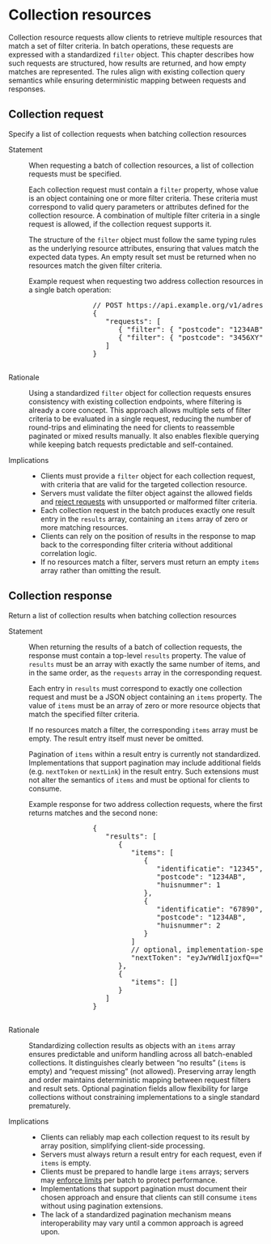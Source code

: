 # Collection resources

Collection resource requests allow clients to retrieve multiple resources that match a set of filter criteria. In batch operations, these requests are expressed with a standardized `filter` object. This chapter describes how such requests are structured, how results are returned, and how empty matches are represented. The rules align with existing collection query semantics while ensuring deterministic mapping between requests and responses.

## Collection request

<div class="rule" id="/batching/req-collection" data-type="technical">
   <p class="rulelab">Specify a list of collection requests when batching collection resources</p>
   <dl>
      <dt>Statement</dt>
      <dd>
         <p>When requesting a batch of collection resources, a list of collection requests must be specified.</p>
         <p>Each collection request must contain a <code>filter</code> property, whose value is an object containing one or more filter criteria. These criteria must correspond to valid query parameters or attributes defined for the collection resource. A combination of multiple filter criteria in a single request is allowed, if the collection request supports it.</p>
         <p>The structure of the <code>filter</code> object must follow the same typing rules as the underlying resource attributes, ensuring that values match the expected data types. An empty result set must be returned when no resources match the given filter criteria.</p>
         <div class="example">
            <p>Example request when requesting two address collection resources in a single batch operation:</p>
            <pre>
               // POST https://api.example.org/v1/adressen/_batch
               {
                  "requests": [
                     { "filter": { "postcode": "1234AB", "huisnummer": 1 }},
                     { "filter": { "postcode": "3456XY", "huisnummer": 32 }}
                  ]
               }
            </pre>
         </div>
      </dd>
       <dt>Rationale</dt>
      <dd>
         <p>Using a standardized <code>filter</code> object for collection requests ensures consistency with existing collection endpoints, where filtering is already a core concept. This approach allows multiple sets of filter criteria to be evaluated in a single request, reducing the number of round-trips and eliminating the need for clients to reassemble paginated or mixed results manually. It also enables flexible querying while keeping batch requests predictable and self-contained.</p>
      </dd>
      <dt>Implications</dt>
      <dd>
         <ul>
            <li>Clients must provide a <code>filter</code> object for each collection request, with criteria that are valid for the targeted collection resource.</li>
            <li>Servers must validate the filter object against the allowed fields and <a href="#invalid-request">reject requests</a> with unsupported or malformed filter criteria.</li>
            <li>Each collection request in the batch produces exactly one result entry in the <code>results</code> array, containing an <code>items</code> array of zero or more matching resources.</li>
            <li>Clients can rely on the position of results in the response to map back to the corresponding filter criteria without additional correlation logic.</li>
            <li>If no resources match a filter, servers must return an empty <code>items</code> array rather than omitting the result.</li>
         </ul>
      </dd>
   </dl>
</div>

## Collection response

<div class="rule" id="/batching/res-collection" data-type="technical">
   <p class="rulelab">Return a list of collection results when batching collection resources</p>
   <dl>
      <dt>Statement</dt>
      <dd>
         <p>When returning the results of a batch of collection requests, the response must contain a top-level <code>results</code> property. The value of <code>results</code> must be an array with exactly the same number of items, and in the same order, as the <code>requests</code> array in the corresponding request.</p>
         <p>Each entry in <code>results</code> must correspond to exactly one collection request and must be a JSON object containing an <code>items</code> property. The value of <code>items</code> must be an array of zero or more resource objects that match the specified filter criteria.</p>
         <p>If no resources match a filter, the corresponding <code>items</code> array must be empty. The result entry itself must never be omitted.</p>
         <p>Pagination of <code>items</code> within a result entry is currently not standardized. Implementations that support pagination may include additional fields (e.g. <code>nextToken</code> or <code>nextLink</code>) in the result entry. Such extensions must not alter the semantics of <code>items</code> and must be optional for clients to consume.</p>
         <div class="example">
            <p>Example response for two address collection requests, where the first returns matches and the second none:</p>
            <pre>
               {
                  "results": [
                     {
                        "items": [
                           {
                              "identificatie": "12345",
                              "postcode": "1234AB",
                              "huisnummer": 1
                           },
                           {
                              "identificatie": "67890",
                              "postcode": "1234AB",
                              "huisnummer": 2
                           }
                        ]
                        // optional, implementation-specific
                        "nextToken": "eyJwYWdlIjoxfQ=="
                     },
                     {
                        "items": []
                     }
                  ]
               }
            </pre>
         </div>
      </dd>
      <dt>Rationale</dt>
      <dd>
         <p>Standardizing collection results as objects with an <code>items</code> array ensures predictable and uniform handling across all batch-enabled collections. It distinguishes clearly between “no results” (<code>items</code> is empty) and “request missing” (not allowed). Preserving array length and order maintains deterministic mapping between request filters and result sets. Optional pagination fields allow flexibility for large collections without constraining implementations to a single standard prematurely.</p>
      </dd>
      <dt>Implications</dt>
      <dd>
         <ul>
            <li>Clients can reliably map each collection request to its result by array position, simplifying client-side processing.</li>
            <li>Servers must always return a result entry for each request, even if <code>items</code> is empty.</li>
            <li>Clients must be prepared to handle large <code>items</code> arrays; servers may <a href="#response-limit-exceeding">enforce limits</a> per batch to protect performance.</li>
            <li>Implementations that support pagination must document their chosen approach and ensure that clients can still consume <code>items</code> without using pagination extensions.</li>
            <li>The lack of a standardized pagination mechanism means interoperability may vary until a common approach is agreed upon.</li>
         </ul>
      </dd>
   </dl>
</div>
